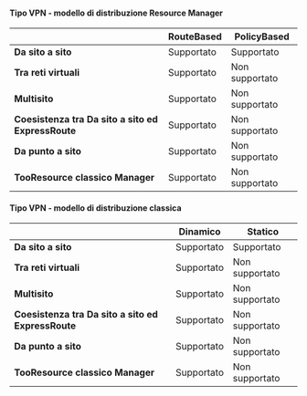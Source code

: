 #### <a name="vpn-type---resource-manager-deployment-model"></a>Tipo VPN - modello di distribuzione Resource Manager
|  | **RouteBased** | **PolicyBased** |
| --- | --- | --- |
| **Da sito a sito** |Supportato |Supportato |
| **Tra reti virtuali** |Supportato |Non supportato |
| **Multisito** |Supportato |Non supportato |
| **Coesistenza tra Da sito a sito ed ExpressRoute** |Supportato |Non supportato |
| **Da punto a sito** |Supportato |Non supportato |
| **TooResource classico Manager** |Supportato |Non supportato |

#### <a name="vpn-type---classic-deployment-model"></a>Tipo VPN - modello di distribuzione classica
|  | **Dinamico** | **Statico** |
| --- | --- | --- |
| **Da sito a sito** |Supportato |Supportato |
| **Tra reti virtuali** |Supportato |Non supportato |
| **Multisito** |Supportato |Non supportato |
| **Coesistenza tra Da sito a sito ed ExpressRoute** |Supportato |Non supportato |
| **Da punto a sito** |Supportato |Non supportato |
| **TooResource classico Manager** |Supportato |Non supportato |

